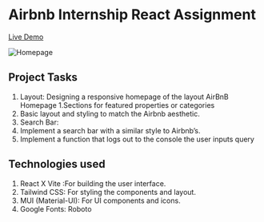 # Airbnb Internship React Assignment
[Live Demo](https://airbnb-six-chi.vercel.app/)

![Homepage](https://utfs.io/f/def59c1e-2c86-4b88-9649-02cd15467cff-8kf2hc.png)

## Project Tasks

1. Layout: Designing a responsive homepage of the layout AirBnB Homepage
  1.Sections for featured properties or categories
  2. Basic layout and styling to match the Airbnb aesthetic.
2. Search Bar:
  1. Implement a search bar with a similar style to Airbnb’s.
  2. Implement a function that logs out to the console the user inputs query


## Technologies used

1. React X Vite :For building the user interface.
2. Tailwind CSS: For styling the components and layout.
3. MUI (Material-UI): For UI components and icons.
4. Google Fonts: Roboto